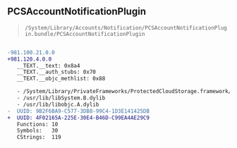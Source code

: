 ## PCSAccountNotificationPlugin

> `/System/Library/Accounts/Notification/PCSAccountNotificationPlugin.bundle/PCSAccountNotificationPlugin`

```diff

-981.100.21.0.0
+981.120.4.0.0
   __TEXT.__text: 0x8a4
   __TEXT.__auth_stubs: 0x70
   __TEXT.__objc_methlist: 0x88

   - /System/Library/PrivateFrameworks/ProtectedCloudStorage.framework/ProtectedCloudStorage
   - /usr/lib/libSystem.B.dylib
   - /usr/lib/libobjc.A.dylib
-  UUID: 9B2F6BA9-C577-3DB8-99C4-1D3E141425DB
+  UUID: 4F02165A-225E-30E4-B46D-C99EA4AE29C9
   Functions: 10
   Symbols:   30
   CStrings:  119

```
